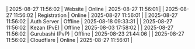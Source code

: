 | 2025-08-27 11:56:02 | Website | Online | 2025-08-27 11:56:01 |
| 2025-08-27 11:56:02 | Registration | Online | 2025-08-27 11:56:01 |
| 2025-08-27 11:56:02 | Auth Server | Offline | 2025-08-18 09:33:31 |
| 2025-08-27 11:56:02 | Kezan (PvE) | Offline | 2025-08-03 17:58:02 |
| 2025-08-27 11:56:02 | Gurubashi (PvP) | Offline | 2025-08-23 21:44:06 |
| 2025-08-27 11:56:02 | Cloudflare | Online | 2025-08-27 11:56:01 |
